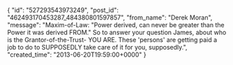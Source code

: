  {
   "id": "527293543973249",
   "post_id": "462493170453287_484380801597857",
   "from_name": "Derek Moran",
   "message": "Maxim-of-Law: \"Power derived, can never be greater than the Power it was derived FROM.\" So to answer your question James, about who is the Grantor-of-the-Trust- YOU ARE. These 'persons' are getting paid a job to do to SUPPOSEDLY take care of it for you, supposedly.",
   "created_time": "2013-06-20T19:59:00+0000"
 }
